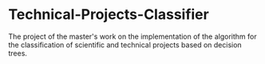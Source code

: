 # Technical-Projects-Classifier
The project of the master's work on the implementation of the algorithm for the classification of scientific and technical projects based on decision trees.
